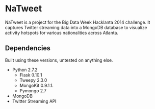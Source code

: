 # NaTweet

NaTweet is a project for the Big Data Week Hacklanta 2014 challenge. It
captures Twitter streaming data into a MongoDB database to visualize activity
hotspots for various nationalities across Atlanta.

## Dependencies

Built using these versions, untested on anything else.

* Python 2.7.2
	* Flask 0.10.1
	* Tweepy 2.3.0
	* MongoKit 0.9.1.1.
	* Pymongo 2.7
* MongoDB
* Twitter Streaming API

